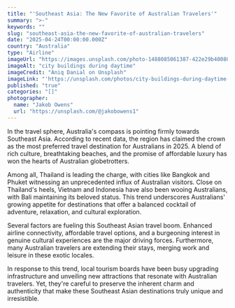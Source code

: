 ```yaml
---
title: "'Southeast Asia: The New Favorite of Australian Travelers'"
summary: ">-"
keywords: ""
slug: "southeast-asia-the-new-favorite-of-australian-travelers"
date: "2025-04-24T00:00:00.000Z"
country: "Australia"
type: "Airline"
imageUrl: "https://images.unsplash.com/photo-1488085061387-422e29b40080?q=80&w=2031&auto=format&fit=crop&ixlib=rb-4.0.3&ixid=M3wxMjA3fDB8MHxwaG90by1wYWdlfHx8fGVufDB8fHx8fA%3D%3D"
imageAlt: "city buildings during daytime"
imageCredit: "Aniq Danial on Unsplash"
imageLink: "'https://unsplash.com/photos/city-buildings-during-daytime-prZLk4DWgzY'"
published: "true"
categories: "[]"
photographer:
  name: "Jakob Owens"
  url: "https://unsplash.com/@jakobowens1"
---
```






In the travel sphere, Australia's compass is pointing firmly towards Southeast Asia. According to recent data, the region has claimed the crown as the most preferred travel destination for Australians in 2025. A blend of rich culture, breathtaking beaches, and the promise of affordable luxury has won the hearts of Australian globetrotters.

Among all, Thailand is leading the charge, with cities like Bangkok and Phuket witnessing an unprecedented influx of Australian visitors. Close on Thailand's heels, Vietnam and Indonesia have also been wooing Australians, with Bali maintaining its beloved status. This trend underscores Australians' growing appetite for destinations that offer a balanced cocktail of adventure, relaxation, and cultural exploration.

Several factors are fueling this Southeast Asian travel boom. Enhanced airline connectivity, affordable travel options, and a burgeoning interest in genuine cultural experiences are the major driving forces. Furthermore, many Australian travelers are extending their stays, merging work and leisure in these exotic locales.

In response to this trend, local tourism boards have been busy upgrading infrastructure and unveiling new attractions that resonate with Australian travelers. Yet, they're careful to preserve the inherent charm and authenticity that make these Southeast Asian destinations truly unique and irresistible.

